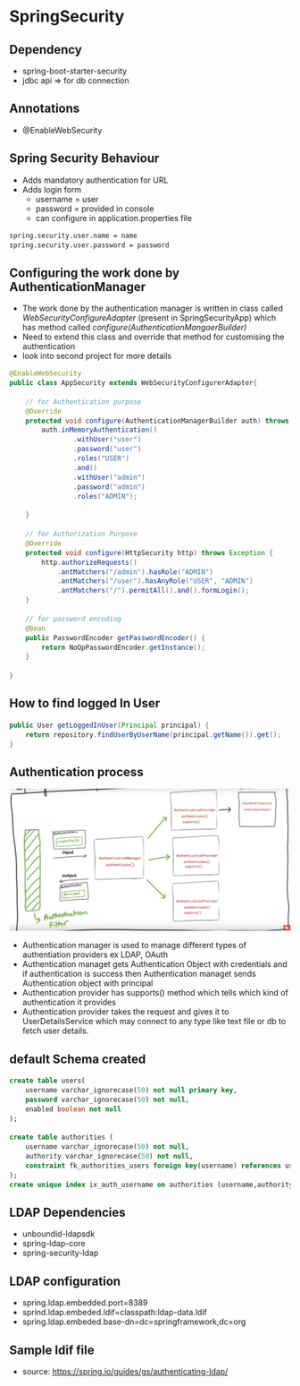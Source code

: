 # SpringSecurity

## Dependency
- spring-boot-starter-security
- jdbc api => for db connection

## Annotations
- @EnableWebSecurity

## Spring Security Behaviour
- Adds mandatory authentication for URL
- Adds login form
  - username = user
  - password = provided in console
  - can configure in application.properties file
```xml
spring.security.user.name = name
spring.security.user.password = password
```

## Configuring the work done by AuthenticationManager
- The work done by the authentication manager is written in class called *WebSecurityConfigureAdapter* (present in SpringSecurityApp) which has method called *configure(AuthenticationMangaerBuilder)*
- Need to extend this class and override that method for customising the authentication
- look into second project for more details
```java
@EnableWebSecurity
public class AppSecurity extends WebSecurityConfigurerAdapter{
	
	// for Authentication purpose
	@Override
	protected void configure(AuthenticationManagerBuilder auth) throws Exception {
		auth.inMemoryAuthentication()
				.withUser("user")
				.password("user")
				.roles("USER")
				.and()
				.withUser("admin")
				.password("admin")
				.roles("ADMIN");
				
	}
	
	// for Authorization Purpose
	@Override
	protected void configure(HttpSecurity http) throws Exception {
		http.authorizeRequests()
			.antMatchers("/admin").hasRole("ADMIN")
			.antMatchers("/user").hasAnyRole("USER", "ADMIN")
			.antMatchers("/").permitAll().and().formLogin();
	}
	
	// for password encoding
	@Bean
	public PasswordEncoder getPasswordEncoder() {
		return NoOpPasswordEncoder.getInstance();
	}
	
}
```
## How to find logged In User
```java
public User getLoggedInUser(Principal principal) {
	return repository.findUserByUserName(principal.getName()).get();
}
```
## Authentication process
![](authentication.png)

- Authentication manager is used to manage different types of authentiation providers ex LDAP, OAuth
- Authentication managet gets Authentication Object with credentials and if authentication is success then Authentication managet sends Authentication object with principal
- Authentication provider has supports() method which tells which kind of authentication it provides
- Authentication provider takes the request and gives it to UserDetailsService which may connect to any type like text file or db to fetch user details.

## default Schema created
```sql
create table users(
    username varchar_ignorecase(50) not null primary key,
    password varchar_ignorecase(50) not null,
    enabled boolean not null
);

create table authorities (
    username varchar_ignorecase(50) not null,
    authority varchar_ignorecase(50) not null,
    constraint fk_authorities_users foreign key(username) references users(username)
);
create unique index ix_auth_username on authorities (username,authority);
```
## LDAP Dependencies
- unboundid-ldapsdk
- spring-ldap-core
- spring-security-ldap

## LDAP configuration
- spring.ldap.embedded.port=8389
- sprind.ldap.embeded.ldif=classpath:ldap-data.ldif
- spring.ldap.embeded.base-dn=dc=springframework,dc=org

## Sample ldif file
- source: https://spring.io/guides/gs/authenticating-ldap/
